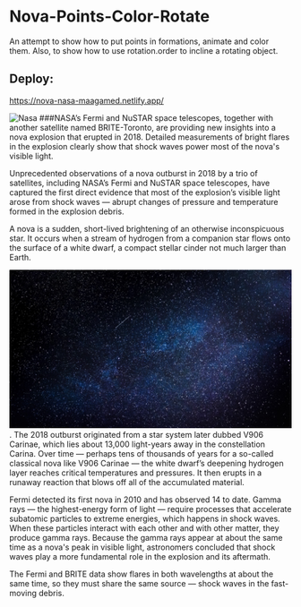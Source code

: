 # Nova-Points-Color-Rotate
An attempt to show how to put points in formations, animate and color them. Also, to show how to use rotation.order to incline a rotating object.
## Deploy:
https://nova-nasa-maagamed.netlify.app/

![Nasa
](https://github.com/AndyMagwayer/Nova-Points-Color-Rotate/blob/main/tumblr_static_space.jpg)
###NASA’s Fermi and NuSTAR space telescopes, together with another satellite named BRITE-Toronto, are providing new insights into a nova explosion that erupted in 2018. Detailed measurements of bright flares in the explosion clearly show that shock waves power most of the nova's visible light.



Unprecedented observations of a nova outburst in 2018 by a trio of satellites, including NASA’s Fermi and NuSTAR space telescopes, have captured the first direct evidence that most of the explosion’s visible light arose from shock waves — abrupt changes of pressure and temperature formed in the explosion debris.

A nova is a sudden, short-lived brightening of an otherwise inconspicuous star. It occurs when a stream of hydrogen from a companion star flows onto the surface of a white dwarf, a compact stellar cinder not much larger than Earth.


![Spaxe2](https://github.com/AndyMagwayer/Nova-Points-Color-Rotate/blob/main/space2.jpg).
The 2018 outburst originated from a star system later dubbed V906 Carinae, which lies about 13,000 light-years away in the constellation Carina. Over time — perhaps tens of thousands of years for a so-called classical nova like V906 Carinae — the white dwarf’s deepening hydrogen layer reaches critical temperatures and pressures. It then erupts in a runaway reaction that blows off all of the accumulated material.

Fermi detected its first nova in 2010 and has observed 14 to date. Gamma rays — the highest-energy form of light — require processes that accelerate subatomic particles to extreme energies, which happens in shock waves. When these particles interact with each other and with other matter, they produce gamma rays. Because the gamma rays appear at about the same time as a nova's peak in visible light, astronomers concluded that shock waves play a more fundamental role in the explosion and its aftermath.

The Fermi and BRITE data show flares in both wavelengths at about the same time, so they must share the same source — shock waves in the fast-moving debris.
